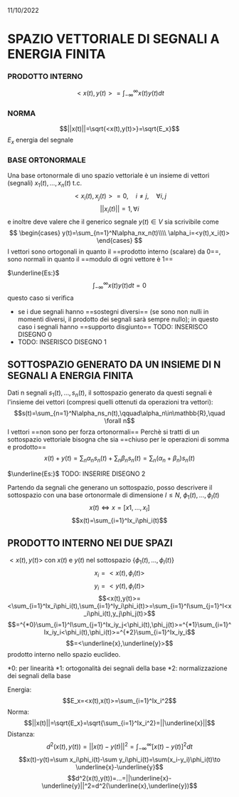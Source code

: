 11/10/2022

# SPAZIO VETTORIALE DI SEGNALI A ENERGIA FINITA

### PRODOTTO INTERNO
$$<x(t),y(t)>=\int_{-\infty}^{\infty}x(t)y(t)dt$$
### NORMA
$$||x(t)||=\sqrt{<x(t),y(t)>}=\sqrt{E_x}$$
$E_x$ energia del segnale

### BASE ORTONORMALE
Una base ortonormale di uno spazio vettoriale è un insieme di vettori (segnali) $x_1(t),...,x_n(t)$ t.c. $$<x_i(t),x_j(t)>=0,\quad i\neq j,\quad\forall i,j$$$$||x_i(t)||=1, \forall i$$ e inoltre deve valere che il generico segnale $y(t)\in V$ sia scrivibile come
$$
\begin{cases}
y(t)=\sum_{n=1}^N\alpha_nx_n(t)\\\\
\alpha_i=<y(t),x_i(t)>
\end{cases}
$$
I vettori sono ortogonali in quanto il ==prodotto interno (scalare) da 0==, sono normali in quanto il ==modulo di ogni vettore è 1==

$\underline{Es:}$
$$\int_{-\infty}^{\infty}x(t)y(t)dt=0$$
questo caso si verifica
- se i due segnali hanno ==sostegni diversi== (se sono non nulli in momenti diversi, il prodotto dei segnali sarà sempre nullo); in questo caso i segnali hanno ==supporto disgiunto== TODO: INSERISCO DISEGNO 0
- TODO: INSERISCO DISEGNO 1

## SOTTOSPAZIO GENERATO DA UN INSIEME DI N SEGNALI A ENERGIA FINITA
Dati n segnali $s_1(t),...,s_n(t)$, il sottospazio generato da questi segnali è l'insieme dei vettori (compresi quelli ottenuti da operazioni tra vettori):
$$s(t)=\sum_{n=1}^N\alpha_ns_n(t),\qquad\alpha_n\in\mathbb{R},\quad \forall n$$
I vettori ==non sono per forza ortonormali==
Perchè si tratti di un sottospazio vettoriale bisogna che sia ==chiuso per le operazioni di somma e prodotto==
$$x(t)+y(t)=\sum_n\alpha_ns_n(t)+\sum_n\beta_ns_n(t)=\sum_n(\alpha_n+\beta_n)s_n(t)$$

$\underline{Es:}$
TODO: INSERIRE DISEGNO 2

Partendo da segnali che generano un sottospazio, posso descrivere il sottospazio con una base ortonormale di dimensione $I\leq N,~\phi_1(t),...,\phi_I(t)$
$$x(t)\iff x=[x1,...,x_I]$$
$$x(t)=\sum_{i=1}^Ix_i\phi_i(t)$$

## PRODOTTO INTERNO NEI DUE SPAZI
$<x(t),y(t)>$ con $x(t)$ e $y(t)$ nel sottospazio $\{\phi_1(t),...,\phi_I(t)\}$
$$x_i=<x(t),\phi_i(t)>$$
$$y_i=<y(t),\phi_i(t)>$$
$$<x(t),y(t)>=<\sum_{i=1}^Ix_i\phi_i(t),\sum_{i=1}^Iy_i\phi_i(t)>=\sum_{i=1}^I\sum_{j=1}^I<x_i\phi_i(t),y_j\phi_j(t)>$$$$=^{*0}\sum_{i=1}^I\sum_{j=1}^Ix_iy_j<\phi_i(t),\phi_j(t)>=^{*1}\sum_{i=1}^Ix_iy_i<\phi_i(t),\phi_i(t)>=^{*2}\sum_{i=1}^Ix_iy_i$$
$$=<\underline{x},\underline{y}>$$
prodotto interno nello spazio euclideo.

\*0: per linearità
\*1: ortogonalità dei segnali della base
\*2: normalizzazione dei segnali della base

Energia:$$E_x=<x(t),x(t)>=\sum_{i=1}^Ix_i^2$$
Norma:$$||x(t)||=\sqrt{E_x}=\sqrt{\sum_{i=1}^Ix_i^2}=||\underline{x}||$$
Distanza:$$d^2(x(t),y(t))=||x(t)-y(t)||^2=\int_{-\infty}^{\infty}[x(t)-y(t)]^2dt$$$$x(t)-y(t)=\sum x_i\phi_i(t)-\sum y_i\phi_i(t)=\sum(x_i-y_i)\phi_i(t)\to \underline{x}-\underline{y}$$$$d^2(x(t),y(t))=...=||\underline{x}-\underline{y}||^2=d^2(\underline{x},\underline{y})$$